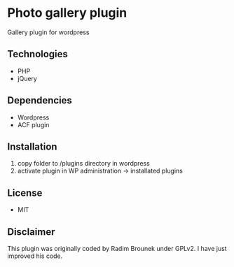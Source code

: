 # Photo gallery plugin
Gallery plugin for wordpress

## Technologies
- PHP
- jQuery


## Dependencies
- Wordpress
- ACF plugin

## Installation
1. copy folder to /plugins directory in wordpress
2. activate plugin in WP administration -> installated plugins

## License
- MIT

## Disclaimer
This plugin was originally coded by Radim Brounek under GPLv2. I have just improved his code. 
